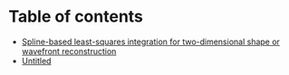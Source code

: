 # Table of contents

* [Spline-based least-squares integration for two-dimensional  shape or wavefront reconstruction](README.md)
* [Untitled](untitled.md)

